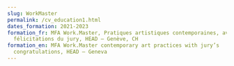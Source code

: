 ```yaml
---
slug: WorkMaster
permalink: /cv_education1.html
dates_formation: 2021-2023
formation_fr: MFA Work.Master, Pratiques artistiques contemporaines, avec les
  félicitations du jury, HEAD – Genève, CH
formation_en: MFA Work.Master contemporary art practices with jury’s
  congratulations, HEAD – Geneva
---
```

